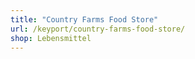 ```yaml
---
title: "Country Farms Food Store"
url: /keyport/country-farms-food-store/
shop: Lebensmittel
---
```

